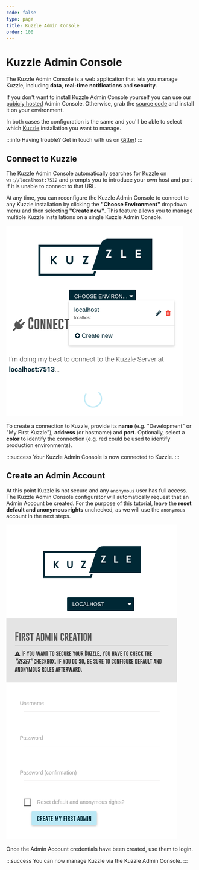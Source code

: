 ```yaml
---
code: false
type: page
title: Kuzzle Admin Console
order: 100
---
```


# Kuzzle Admin Console

The Kuzzle Admin Console is a web application that lets you manage Kuzzle, including **data**, **real-time notifications** and **security**.

If you don't want to install Kuzzle Admin Console yourself you can use our [pubicly hosted](http://console.kuzzle.io/) Admin Console. Otherwise, grab the [source code](https://github.com/kuzzleio/kuzzle-admin-console) and install it on your  environment.

In both cases the configuration is the same and you'll be able to select which [Kuzzle](/core/1/guides/essentials/admin-console/#connect-to-kuzzle) installation you want to manage.

:::info
Having trouble? Get in touch with us on [Gitter](https://gitter.im/kuzzleio/kuzzle)!
:::

## Connect to Kuzzle

The Kuzzle Admin Console automatically searches for Kuzzle on `ws://localhost:7512` and prompts you to introduce your own host and port if it is unable to connect to that URL.

At any time, you can reconfigure the Kuzzle Admin Console to connect to any Kuzzle installation by clicking the **"Choose Environment"** dropdown menu and then selecting **"Create new"**. This feature allows you to manage multiple Kuzzle installations on a single Kuzzle Admin Console.

![Kuzzle Admin Console is trying to connect to Kuzzle](kuzbo-connecting.png)

To create a connection to Kuzzle, provide its **name** (e.g. "Development" or "My First Kuzzle"), **address** (or hostname) and **port**. Optionally, select a **color** to identify the connection (e.g. red could be used to identify production environments).

:::success
Your Kuzzle Admin Console is now connected to Kuzzle.
:::

## Create an Admin Account

At this point Kuzzle is not secure and any `anonymous` user has full access. The Kuzzle Admin Console configurator will automatically request that an Admin Account be created. For the purpose of this tutorial, leave the **reset default and anonymous rights** unchecked, as we will use the `anonymous` account in the next steps.

![Kuzzle Admin Console requests that an admin account be created](kuzbo-firstadmin.png)

Once the Admin Account credentials have been created, use them to login.

:::success
You can now manage Kuzzle via the Kuzzle Admin Console.
:::
